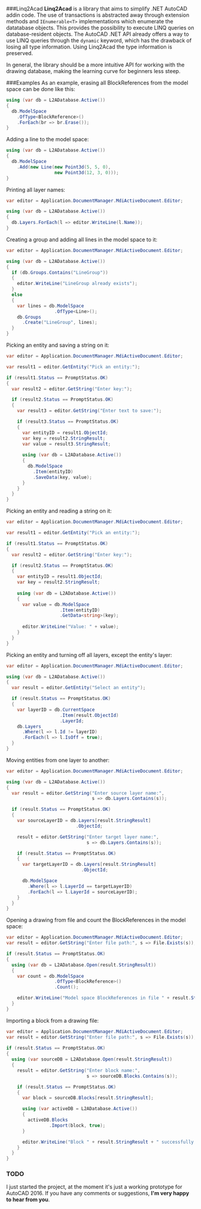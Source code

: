 ###Linq2Acad
**Linq2Acad** is a library that aims to simplify .NET AutoCAD addin code. The use of transactions is abstracted away through extension methods and ```IEnumerable<T>``` implementations which enumerate the datatabase objects. This provides the possibility to execute LINQ queries on database-resident objects. The AutoCAD .NET API already offers a way to use LINQ queries through the ```dynamic``` keyword, which has the drawback of losing all type information. Using Linq2Acad the type information is preserved.

In general, the library should be a more intuitive API for working with the drawing database, making the learning curve for beginners less steep.

###Examples
As an example, erasing all BlockReferences from the model space can be done like this:

```c#
using (var db = L2ADatabase.Active())
{
  db.ModelSpace
    .OfType<BlockReference>()
    .ForEach(br => br.Erase());
}
```

Adding a line to the model space:

```c#
using (var db = L2ADatabase.Active())
{
  db.ModelSpace
    .Add(new Line(new Point3d(5, 5, 0),
                  new Point3d(12, 3, 0)));
}
```

Printing all layer names:

```c#
var editor = Application.DocumentManager.MdiActiveDocument.Editor;

using (var db = L2ADatabase.Active())
{
  db.Layers.ForEach(l => editor.WriteLine(l.Name));
}
```

Creating a group and adding all lines in the model space to it:

```c#
var editor = Application.DocumentManager.MdiActiveDocument.Editor;

using (var db = L2ADatabase.Active())
{
  if (db.Groups.Contains("LineGroup"))
  {
    editor.WriteLine("LineGroup already exists");
  }
  else
  {
    var lines = db.ModelSpace
                  .OfType<Line>();
    db.Groups
      .Create("LineGroup", lines);
  }
}
```

Picking an entity and saving a string on it:

```c#
var editor = Application.DocumentManager.MdiActiveDocument.Editor;

var result1 = editor.GetEntity("Pick an entity:");

if (result1.Status == PromptStatus.OK)
{
  var result2 = editor.GetString("Enter key:");

  if (result2.Status == PromptStatus.OK)
  {
    var result3 = editor.GetString("Enter text to save:");

    if (result3.Status == PromptStatus.OK)
    {
      var entityID = result1.ObjectId;
      var key = result2.StringResult;
      var value = result3.StringResult;
      
      using (var db = L2ADatabase.Active())
      {
        db.ModelSpace
          .Item(entityID)
          .SaveData(key, value);
      }
    }
  }
}
```

Picking an entity and reading a string on it:

```c#
var editor = Application.DocumentManager.MdiActiveDocument.Editor;

var result1 = editor.GetEntity("Pick an entity:");

if (result1.Status == PromptStatus.OK)
{
  var result2 = editor.GetString("Enter key:");

  if (result2.Status == PromptStatus.OK)
  {
    var entityID = result1.ObjectId;
    var key = result2.StringResult;
      
    using (var db = L2ADatabase.Active())
    {
      var value = db.ModelSpace
                    .Item(entityID)
                    .GetData<string>(key);
      
      editor.WriteLine("Value: " + value);
    }
  }
}
```

Picking an entity and turning off all layers, except the entity's layer:

```c#
var editor = Application.DocumentManager.MdiActiveDocument.Editor;

using (var db = L2ADatabase.Active())
{
  var result = editor.GetEntity("Select an entity");

  if (result.Status == PromptStatus.OK)
  {
    var layerID = db.CurrentSpace
                    .Item(result.ObjectId)
                    .LayerId;
    db.Layers
      .Where(l => l.Id != layerID)
      .ForEach(l => l.IsOff = true);
  }
}
```

Moving entities from one layer to another:

```c#
var editor = Application.DocumentManager.MdiActiveDocument.Editor;

using (var db = L2ADatabase.Active())
{
  var result = editor.GetString("Enter source layer name:",
                                s => db.Layers.Contains(s));

  if (result.Status == PromptStatus.OK)
  {
    var sourceLayerID = db.Layers[result.StringResult]
                          .ObjectId;

    result = editor.GetString("Enter target layer name:",
                              s => db.Layers.Contains(s));

    if (result.Status == PromptStatus.OK)
    {
      var targetLayerID = db.Layers[result.StringResult]
                            .ObjectId;

      db.ModelSpace
        .Where(l => l.LayerId == targetLayerID)
        .ForEach(l => l.LayerId = sourceLayerID);
    }
  }
}
```

Opening a drawing from file and count the BlockReferences in the model space:

```c#
var editor = Application.DocumentManager.MdiActiveDocument.Editor;
var result = editor.GetString("Enter file path:", s => File.Exists(s));

if (result.Status == PromptStatus.OK)
{
  using (var db = L2ADatabase.Open(result.StringResult))
  {
    var count = db.ModelSpace
                  .OfType<BlockReference>()
                  .Count();

    editor.WriteLine("Model space BlockReferences in file " + result.StringResult + ": " + count);
  }
}
```

Importing a block from a drawing file:

```c#
var editor = Application.DocumentManager.MdiActiveDocument.Editor;
var result = editor.GetString("Enter file path:", s => File.Exists(s));
      
if (result.Status == PromptStatus.OK)
{
  using (var sourceDB = L2ADatabase.Open(result.StringResult))
  {
    result = editor.GetString("Enter block name:",
                              s => sourceDB.Blocks.Contains(s));

    if (result.Status == PromptStatus.OK)
    {
      var block = sourceDB.Blocks[result.StringResult];

      using (var activeDB = L2ADatabase.Active())
      {
        activeDB.Blocks
                .Import(block, true);
      }

      editor.WriteLine("Block " + result.StringResult + " successfully imported");
    }
  }
}
```

### TODO
I just started the project, at the moment it's just a working prototype for AutoCAD 2016. If you have any comments or suggestions, **I'm very happy to hear from you**.
